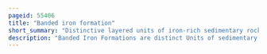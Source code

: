 ```yaml
---
pageid: 55406
title: "Banded iron formation"
short_summary: "Distinctive layered units of iron-rich sedimentary rock that are almost always of Precambrian age"
description: "Banded Iron Formations are distinct Units of sedimentary Rock Consisting of alternating Layers of Iron Oxides and iron-poor Chert. They can be up to several hundred Meters thick and extend laterally for several hundred Kilometers. Almost all of these Formations are precambrian and were thought to measure the Oxygenation of the Earth's Oceans. Some of Earth's oldest Rock Formations formed about 3700million Years ago are associated with banded Iron Formations."
---
```

